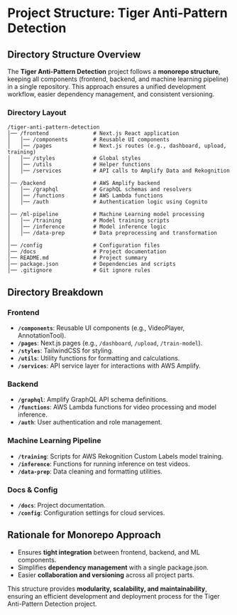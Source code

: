 # Project Structure: Tiger Anti-Pattern Detection

## **Directory Structure Overview**
The **Tiger Anti-Pattern Detection** project follows a **monorepo structure**, keeping all components (frontend, backend, and machine learning pipeline) in a single repository. This approach ensures a unified development workflow, easier dependency management, and consistent versioning.

### **Directory Layout**
```
/tiger-anti-pattern-detection
│── /frontend              # Next.js React application
│   │── /components        # Reusable UI components
│   │── /pages             # Next.js routes (e.g., dashboard, upload, training)
│   │── /styles            # Global styles
│   │── /utils             # Helper functions
│   │── /services          # API calls to Amplify Data and Rekognition
│
│── /backend               # AWS Amplify backend
│   │── /graphql           # GraphQL schemas and resolvers
│   │── /functions         # AWS Lambda functions
│   │── /auth              # Authentication logic using Cognito
│
│── /ml-pipeline           # Machine Learning model processing
│   │── /training          # Model training scripts
│   │── /inference         # Model inference logic
│   │── /data-prep         # Data preprocessing and transformation
│
│── /config                # Configuration files
│── /docs                  # Project documentation
│── README.md              # Project summary
│── package.json           # Dependencies and scripts
│── .gitignore             # Git ignore rules
```

## **Directory Breakdown**

### **Frontend**
- **`/components`**: Reusable UI components (e.g., VideoPlayer, AnnotationTool).
- **`/pages`**: Next.js pages (e.g., `/dashboard`, `/upload`, `/train-model`).
- **`/styles`**: TailwindCSS for styling.
- **`/utils`**: Utility functions for formatting and calculations.
- **`/services`**: API service layer for interactions with AWS Amplify.

### **Backend**
- **`/graphql`**: Amplify GraphQL API schema definitions.
- **`/functions`**: AWS Lambda functions for video processing and model inference.
- **`/auth`**: User authentication and role management.

### **Machine Learning Pipeline**
- **`/training`**: Scripts for AWS Rekognition Custom Labels model training.
- **`/inference`**: Functions for running inference on test videos.
- **`/data-prep`**: Data cleaning and formatting utilities.

### **Docs & Config**
- **`/docs`**: Project documentation.
- **`/config`**: Configuration settings for cloud services.

## **Rationale for Monorepo Approach**
- Ensures **tight integration** between frontend, backend, and ML components.
- Simplifies **dependency management** with a single package.json.
- Easier **collaboration and versioning** across all project parts.

This structure provides **modularity, scalability, and maintainability**, ensuring an efficient development and deployment process for the Tiger Anti-Pattern Detection project.

